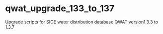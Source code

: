 # qwat_upgrade_133_to_137
Upgrade scripts for SIGE water distribution database QWAT version1.3.3 to 1.3.7
